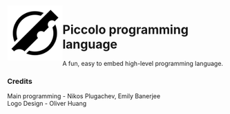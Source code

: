 
<img src="branding/logo.png" align="left" width="128px"/>

# Piccolo programming language

A fun, easy to embed high-level programming language.

### Credits

Main programming - Nikos Plugachev, Emily Banerjee<br>
Logo Design - Oliver Huang